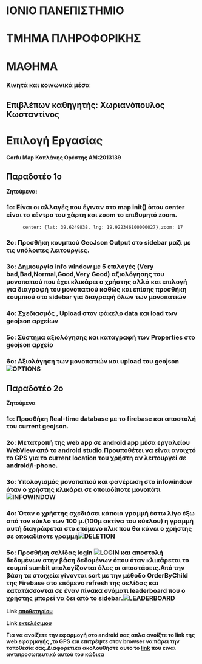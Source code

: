 # ΙΟΝΙΟ ΠΑΝΕΠΙΣΤΗΜΙΟ


# ΤΜΗΜΑ ΠΛΗΡΟΦΟΡΙΚΗΣ


# ΜΑΘΗΜΑ 


### Κινητά και κοινωνικά μέσα
## Επιβλέπων καθηγητής: Χωριανόπουλος Κωσταντίνος
# Επιλογή Εργασίας 
**Corfu Map**
**Καπλάνης Ορέστης ΑΜ:2013139**
## Παραδοτέο 1ο
**Ζητούμενα:**
### 1o:   Είναι οι αλλαγές που έγιναν στο map init() ὀπου center είναι το κέντρο του χάρτη και zoom το επιθυμητό zoom.

          center: {lat: 39.6249838, lng: 19.922346100000027},zoom: 17
          
### 2o:   **Προσθήκη κουμπιού GeoJson Output στο sidebar μαζί με τις υπόλοιπες λειτουργίες.**
### 3ο:   **Δημιουργία info window με 5 επιλογές (Very bad,Bad,Normal,Good,Very Good) αξιολόγησης του μονοπατιού που έχει κλικάρει ο χρήστης αλλά και επιλογή για διαγραφή του μονοπατιού καθώς και επίσης προσθήκη κουμπιού στο sidebar για διαγραφή όλων των μονοπατιών**
### 4ο:   **Σχεδιασμός , Upload στον φάκελο data και load των geojson αρχείων**
### 5ο:   **Σὐστημα αξιολόγησης και καταγραφή των Properties στο geojson αρχείο**
### 6o:   **Αξιολόγηση των μονοπατιών και upload του geojson**![OPTIONS](https://github.com/userman95/cscw/blob/2013139/projects/2013139/first.png)

## Παραδοτέο 2ο
**Ζητούμενα**
### 1o:   **Προσθήκη Real-time database με το firebase και αποστολή του current geojson.**
### 2o:   **Μετατροπή της web app σε android app μέσα εργαλείου WebView από το android studio.Προυποθέτει να είναι ανοιχτό το GPS για το current location του χρήστη αν λειτουργεί σε android/i-phone.**
### 3o:   **Υπολογισμός μονοπατιού και φανέρωση στο infowindow όταν  ο χρήστης κλικάρει σε οποιοδίποτε μονοπάτι**![INFOWINDOW](https://github.com/userman95/cscw/blob/2013139/projects/2013139/third.png)
### 4ο:   **Όταν ο χρήστης σχεδιάσει κάποια γραμμή έστω λίγο έξω από τον κύκλο των 100 μ.(100μ ακτίνα του κύκλου) η γραμμή αυτή διαγράφεται στο επόμενο κλικ που θα κάνει ο χρήστης σε οποιαδίποτε  γραμμή**![DELETION](https://github.com/userman95/cscw/blob/2013139/projects/2013139/fourth.png)
### 5ο:   **Προσθήκη σελίδας login ![LOGIN](https://github.com/userman95/cscw/blob/2013139/projects/2013139/second.png) και αποστολή δεδομένων στην βάση δεδομένων όπου όταν κλικάρεται το κουμπί sumbit υπολογίζονται όλες οι αποστάσεις.Από την βάση τα στοιχεία γίνονται sort με την μέθοδο OrderByChild της Firebase στο επόμενο refresh της σελίδας και κατατάσσονται σε έναν πίνακα ονόματι leaderboard που ο χρήστης μπορεί να δει από το sidebar.**![LEADERBOARD](https://github.com/userman95/cscw/blob/2013139/projects/2013139/fifth.png)

**Link [αποθετηρίου](https://github.com/userman95/corfu-map/tree/%CE%A02013139)**

**Link [εκτελέσιμου](https://userman95.github.io./)**

**Για να ανοίξετε την εφαρμογή στο android σας απλα ανοίξτε το link της web εφαρμογής ,το GPS και επιτρέψτε στον browser να πάρει την τοποθεσία σας.Διαφορετικά ακολουθήστε αυτο το [link](https://gonative.io/share/qpeany) που ειναι αντιπροσωπευτικό [αυτού](https://github.com/userman95/corfu-map/tree/android-branch) του κώδικα**
